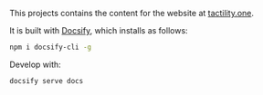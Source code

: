 This projects contains the content for the website at [tactility.one](https://tactility.one).

It is built with [Docsify](https://docsify.js.org), which installs as follows:

```sh
npm i docsify-cli -g
```

Develop with:

```sh
docsify serve docs
```

